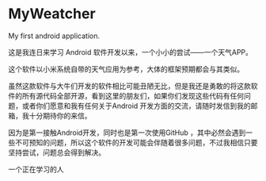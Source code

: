 # MyWeatcher
My first android application.

这是我连日来学习 Android 软件开发以来，一个小小的尝试——一个天气APP。

这个软件以小米系统自带的天气应用为参考，大体的框架预期都会与其类似。

虽然这款软件与大牛们开发的软件相比可能丑陋无比，但是我还是勇敢的将这款软件的所有源代码全部开源，看到这里的朋友们，如果你们发现这些代码有任何问题，或者你们愿意和我有任何关于Android 开发方面的交流，请随时发信到我的邮箱，我十分期待你的来信。

因为是第一接触Android开发，同时也是第一次使用GitHub ，其中必然会遇到一些不可预知的问题，所以这个软件的开发可能会伴随着很多问题，不过我相信只要坚持尝试，问题总会得到解决。

一个正在学习的人
